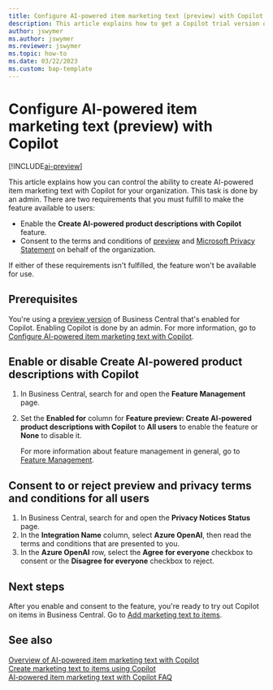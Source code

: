 ```yaml
---
title: Configure AI-powered item marketing text (preview) with Copilot
description: This article explains how to get a Copilot trial version of Business Central and enable Copilot on an environment.
author: jswymer
ms.author: jswymer
ms.reviewer: jswymer
ms.topic: how-to
ms.date: 03/22/2023
ms.custom: bap-template
---
```


# Configure AI-powered item marketing text (preview) with Copilot

[!INCLUDE[ai-preview](includes/ai-preview.md)]

This article explains how you can control the ability to create AI-powered item marketing text with Copilot for your organization. This task is done by an admin. There are two requirements that you must fulfill to make the feature available to users:

- Enable the **Create AI-powered product descriptions with Copilot** feature.
- Consent to the terms and conditions of [preview](https://dynamics.microsoft.com/legaldocs/supp-dynamics365-preview/) and [Microsoft Privacy Statement](https://go.microsoft.com/fwlink/?LinkId=521839) on behalf of the organization.

If either of these requirements isn't fulfilled, the feature won't be available for use.

## Prerequisites

You're using a [preview version](ai-preview-getstarted.md) of Business Central that's enabled for Copilot. Enabling Copilot is done by an admin. For more information, go to [Configure AI-powered item marketing text with Copilot](enable-ai.md).

## Enable or disable Create AI-powered product descriptions with Copilot

1. In Business Central, search for and open the **Feature Management** page.
2. Set the **Enabled for** column for **Feature preview: Create AI-powered product descriptions with Copilot** to **All users** to enable the feature or **None** to disable it.

   For more information about feature management in general, go to [Feature Management](/dynamics365/business-central/dev-itpro/administration/feature-management).

## Consent to or reject preview and privacy terms and conditions for all users

1. In Business Central, search for and open the **Privacy Notices Status** page.
2. In the **Integration Name** column, select **Azure OpenAI**, then read the terms and conditions that are presented to you.
3. In the **Azure OpenAI** row, select the **Agree for everyone** checkbox to consent or the **Disagree for everyone** checkbox to reject.

## Next steps

After you enable and consent to the feature, you're ready to try out Copilot on items in Business Central. Go to [Add marketing text to items](item-marketing-text.md).  

## See also

[Overview of AI-powered item marketing text with Copilot](ai-overview.md)  
[Create marketing text to items using Copilot](item-marketing-text.md)  
[AI-powered item marketing text with Copilot FAQ](ai-faq.md)  

